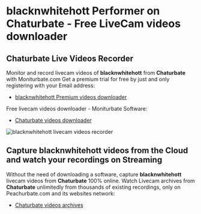 # blacknwhitehott Performer on Chaturbate - Free LiveCam videos downloader

## Chaturbate Live Videos Recorder

Monitor and record livecam videos of **blacknwhitehott** from **Chaturbate** with Moniturbate.com
Get a premium trial for free by just and only registering with your Email address:
* [blacknwhitehott Premium videos downloader](https://moniturbate.com/request-demo-licence-key.html)

Free livecam videos downloader - Moniturbate Software:
* [Chaturbate videos downloader](https://moniturbate.com/moniturbate-download-software.html)

![blacknwhitehott livecam videos recorder](https://peachurnet.com/templates/moniturbate-software.png)


## Capture blacknwhitehott videos from the Cloud and watch your recordings on Streaming

Without the need of downloading a software, capture **blacknwhitehott** livecam videos from **Chaturbate** 100% online.
Watch Livecam archives from **Chaturbate** unlimitedly from thousands of existing recordings, only on Peachurbate.com and its websites network:
* [Chaturbate videos archives](https://peachurnet.com/)
